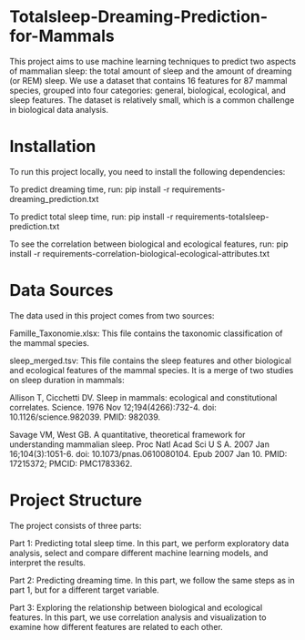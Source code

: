 # Totalsleep-Dreaming-Prediction-for-Mammals
This project aims to use machine learning techniques to predict two aspects of mammalian sleep: the total amount of sleep and the amount of dreaming (or REM) sleep. We use a dataset that contains 16 features for 87 mammal species, grouped into four categories: general, biological, ecological, and sleep features. The dataset is relatively small, which is a common challenge in biological data analysis.

# Installation
To run this project locally, you need to install the following dependencies:

To predict dreaming time, run: pip install -r requirements-dreaming_prediction.txt

To predict total sleep time, run: pip install -r requirements-totalsleep-prediction.txt

To see the correlation between biological and ecological features, run: pip install -r requirements-correlation-biological-ecological-attributes.txt

# Data Sources
The data used in this project comes from two sources:

Famille_Taxonomie.xlsx: This file contains the taxonomic classification of the mammal species.

sleep_merged.tsv: This file contains the sleep features and other biological and ecological features of the mammal species. It is a merge of two studies on sleep duration in mammals:

Allison T, Cicchetti DV. Sleep in mammals: ecological and constitutional correlates. Science. 1976 Nov 12;194(4266):732-4. doi: 10.1126/science.982039. PMID: 982039.

Savage VM, West GB. A quantitative, theoretical framework for understanding mammalian sleep. Proc Natl Acad Sci U S A. 2007 Jan 16;104(3):1051-6. doi: 10.1073/pnas.0610080104. Epub 2007 Jan 10. PMID: 17215372; PMCID: PMC1783362.

# Project Structure
The project consists of three parts:

Part 1: Predicting total sleep time. In this part, we perform exploratory data analysis, select and compare different machine learning models, and interpret the results.

Part 2: Predicting dreaming time. In this part, we follow the same steps as in part 1, but for a different target variable.

Part 3: Exploring the relationship between biological and ecological features. In this part, we use correlation analysis and visualization to examine how different features are related to each other.
